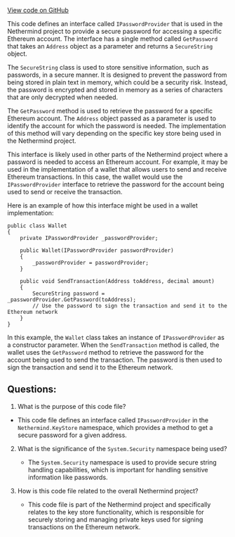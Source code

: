 [View code on GitHub](https://github.com/NethermindEth/nethermind/src/Nethermind/Nethermind.KeyStore/IPasswordProvider.cs)

This code defines an interface called `IPasswordProvider` that is used in the Nethermind project to provide a secure password for accessing a specific Ethereum account. The interface has a single method called `GetPassword` that takes an `Address` object as a parameter and returns a `SecureString` object.

The `SecureString` class is used to store sensitive information, such as passwords, in a secure manner. It is designed to prevent the password from being stored in plain text in memory, which could be a security risk. Instead, the password is encrypted and stored in memory as a series of characters that are only decrypted when needed.

The `GetPassword` method is used to retrieve the password for a specific Ethereum account. The `Address` object passed as a parameter is used to identify the account for which the password is needed. The implementation of this method will vary depending on the specific key store being used in the Nethermind project.

This interface is likely used in other parts of the Nethermind project where a password is needed to access an Ethereum account. For example, it may be used in the implementation of a wallet that allows users to send and receive Ethereum transactions. In this case, the wallet would use the `IPasswordProvider` interface to retrieve the password for the account being used to send or receive the transaction.

Here is an example of how this interface might be used in a wallet implementation:

```
public class Wallet
{
    private IPasswordProvider _passwordProvider;

    public Wallet(IPasswordProvider passwordProvider)
    {
        _passwordProvider = passwordProvider;
    }

    public void SendTransaction(Address toAddress, decimal amount)
    {
        SecureString password = _passwordProvider.GetPassword(toAddress);
        // Use the password to sign the transaction and send it to the Ethereum network
    }
}
```

In this example, the `Wallet` class takes an instance of `IPasswordProvider` as a constructor parameter. When the `SendTransaction` method is called, the wallet uses the `GetPassword` method to retrieve the password for the account being used to send the transaction. The password is then used to sign the transaction and send it to the Ethereum network.
## Questions: 
 1. What is the purpose of this code file?
   - This code file defines an interface called `IPasswordProvider` in the `Nethermind.KeyStore` namespace, which provides a method to get a secure password for a given address.

2. What is the significance of the `System.Security` namespace being used?
   - The `System.Security` namespace is used to provide secure string handling capabilities, which is important for handling sensitive information like passwords.

3. How is this code file related to the overall Nethermind project?
   - This code file is part of the Nethermind project and specifically relates to the key store functionality, which is responsible for securely storing and managing private keys used for signing transactions on the Ethereum network.